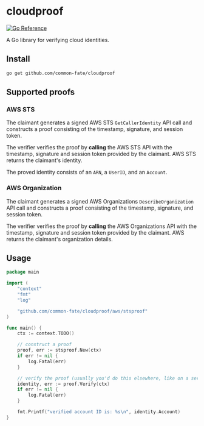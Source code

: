 # cloudproof

[![Go Reference](https://pkg.go.dev/badge/github.com/common-fate/cloudproof.svg)](https://pkg.go.dev/github.com/common-fate/cloudproof)

A Go library for verifying cloud identities.

## Install

```bash
go get github.com/common-fate/cloudproof
```

## Supported proofs

### AWS STS

The claimant generates a signed AWS STS `GetCallerIdentity` API call and constructs a proof consisting of the timestamp, signature, and session token.

The verifier verifies the proof by **calling** the AWS STS API with the timestamp, signature and session token provided by the claimant. AWS STS returns the claimant's identity.

The proved identity consists of an `ARN`, a `UserID`, and an `Account`.

### AWS Organization

The claimant generates a signed AWS Organizations `DescribeOrganization` API call and constructs a proof consisting of the timestamp, signature, and session token.

The verifier verifies the proof by **calling** the AWS Organizations API with the timestamp, signature and session token provided by the claimant. AWS returns the claimant's organization details.

## Usage

```go
package main

import (
	"context"
	"fmt"
	"log"

	"github.com/common-fate/cloudproof/aws/stsproof"
)

func main() {
	ctx := context.TODO()

	// construct a proof
	proof, err := stsproof.New(ctx)
	if err != nil {
		log.Fatal(err)
	}

	// verify the proof (usually you'd do this elsewhere, like on a server)
	identity, err := proof.Verify(ctx)
	if err != nil {
		log.Fatal(err)
	}

	fmt.Printf("verified account ID is: %s\n", identity.Account)
}
```
